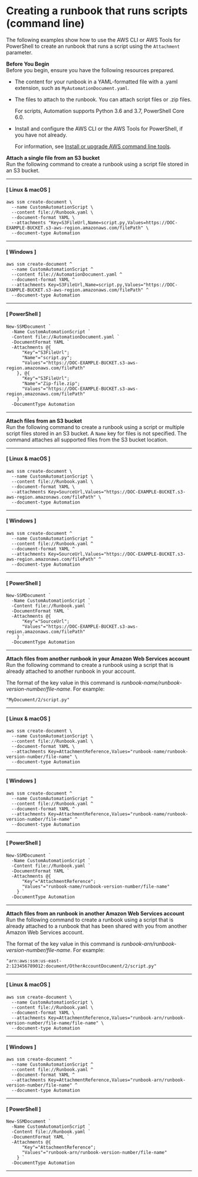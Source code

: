 # Creating a runbook that runs scripts \(command line\)<a name="automation-document-script-commandline"></a>

The following examples show how to use the AWS CLI or AWS Tools for PowerShell to create an runbook that runs a script using the `Attachment` parameter\.

**Before You Begin**  
Before you begin, ensure you have the following resources prepared\. 
+ The content for your runbook in a YAML\-formatted file with a \.yaml extension, such as `MyAutomationDocument.yaml`\.
+ The files to attach to the runbook\. You can attach script files or \.zip files\. 

  For scripts, Automation supports Python 3\.6 and 3\.7, PowerShell Core 6\.0\.
+ Install and configure the AWS CLI or the AWS Tools for PowerShell, if you have not already\.

  For information, see [Install or upgrade AWS command line tools](getting-started-cli.md)\.

**Attach a single file from an S3 bucket**  
Run the following command to create a runbook using a script file stored in an S3 bucket\.

------
#### [ Linux & macOS ]

```
aws ssm create-document \
  --name CustomAutomationScript \
  --content file://Runbook.yaml \
  --document-format YAML \
  --attachments "Key=S3FileUrl,Name=script.py,Values=https://DOC-EXAMPLE-BUCKET.s3-aws-region.amazonaws.com/filePath" \
  --document-type Automation
```

------
#### [ Windows ]

```
aws ssm create-document ^
  --name CustomAutomationScript ^
  --content file://AutomationDocument.yaml ^
  --document-format YAML ^
  --attachments Key=S3FileUrl,Name=script.py,Values="https://DOC-EXAMPLE-BUCKET.s3-aws-region.amazonaws.com/filePath" ^
  --document-type Automation
```

------
#### [ PowerShell ]

```
New-SSMDocument `
  -Name CustomAutomationScript `
  -Content file://AutomationDocument.yaml `
  -DocumentFormat YAML `
  -Attachments @{
      "Key"="S3FileUrl";
      "Name"="script.py";
      "Values"="https://DOC-EXAMPLE-BUCKET.s3-aws-region.amazonaws.com/filePath"
    }, @{
      "Key"="S3FileUrl";
      "Name"="Zip-file.zip";
      "Values"="https://DOC-EXAMPLE-BUCKET.s3-aws-region.amazonaws.com/filePath"
    } `
  -DocumentType Automation
```

------

**Attach files from an S3 bucket**  
Run the following command to create a runbook using a script or multiple script files stored in an S3 bucket\. A `Name` key for files is not specified\. The command attaches all supported files from the S3 bucket location\.

------
#### [ Linux & macOS ]

```
aws ssm create-document \
  --name CustomAutomationScript \
  --content file://Runbook.yaml \
  --document-format YAML \
  --attachments Key=SourceUrl,Values="https://DOC-EXAMPLE-BUCKET.s3-aws-region.amazonaws.com/filePath" \
  --document-type Automation
```

------
#### [ Windows ]

```
aws ssm create-document ^
  --name CustomAutomationScript ^
  --content file://Runbook.yaml ^
  --document-format YAML ^
  --attachments Key=SourceUrl,Values="https://DOC-EXAMPLE-BUCKET.s3-aws-region.amazonaws.com/filePath" ^
  --document-type Automation
```

------
#### [ PowerShell ]

```
New-SSMDocument `
  -Name CustomAutomationScript `
  -Content file://Runbook.yaml `
  -DocumentFormat YAML `
  -Attachments @{
      "Key"="SourceUrl";
      "Values"="https://DOC-EXAMPLE-BUCKET.s3-aws-region.amazonaws.com/filePath"
    } `
  -DocumentType Automation
```

------

**Attach files from another runbook in your Amazon Web Services account**  
Run the following command to create a runbook using a script that is already attached to another runbook in your account\.

The format of the key value in this command is *runbook\-name/runbook\-version\-number/file\-name*\. For example:

```
"MyDocument/2/script.py"
```

------
#### [ Linux & macOS ]

```
aws ssm create-document \
  --name CustomAutomationScript \
  --content file://Runbook.yaml \
  --document-format YAML \
  --attachments Key=AttachmentReference,Values="runbook-name/runbook-version-number/file-name" \
  --document-type Automation
```

------
#### [ Windows ]

```
aws ssm create-document ^
  --name CustomAutomationScript ^
  --content file://Runbook.yaml ^
  --document-format YAML ^
  --attachments Key=AttachmentReference,Values="runbook-name/runbook-version-number/file-name" ^
  --document-type Automation
```

------
#### [ PowerShell ]

```
New-SSMDocument `
  -Name CustomAutomationScript `
  -Content file://Runbook.yaml `
  -DocumentFormat YAML `
  -Attachments @{
      "Key"="AttachmentReference";
      "Values"="runbook-name/runbook-version-number/file-name"
    } `
  -DocumentType Automation
```

------

**Attach files from an runbook in another Amazon Web Services account**  
Run the following command to create a runbook using a script that is already attached to a runbook that has been shared with you from another Amazon Web Services account\.

The format of the key value in this command is *runbook\-arn/runbook\-version\-number/file\-name*\. For example:

```
"arn:aws:ssm:us-east-2:123456789012:document/OtherAccountDocument/2/script.py"
```

------
#### [ Linux & macOS ]

```
aws ssm create-document \
  --name CustomAutomationScript \
  --content file://Runbook.yaml \
  --document-format YAML \
  --attachments Key=AttachmentReference,Values="runbook-arn/runbook-version-number/file-name/file-name" \
  --document-type Automation
```

------
#### [ Windows ]

```
aws ssm create-document ^
  --name CustomAutomationScript ^
  --content file://Runbook.yaml ^
  --document-format YAML ^
  --attachments Key=AttachmentReference,Values="runbook-arn/runbook-version-number/file-name" ^
  --document-type Automation
```

------
#### [ PowerShell ]

```
New-SSMDocument `
  -Name CustomAutomationScript `
  -Content file://Runbook.yaml `
  -DocumentFormat YAML `
  -Attachments @{
      "Key"="AttachmentReference";
      "Values"="runbook-arn/runbook-version-number/file-name"
    } `
  -DocumentType Automation
```

------